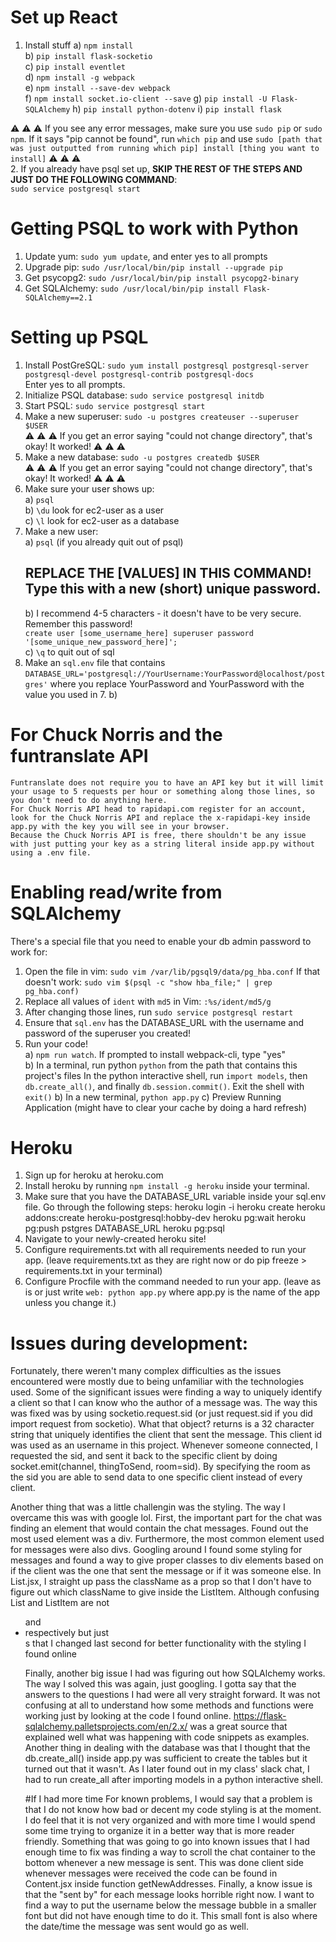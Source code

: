 # Set up React
1. Install stuff
  a) `npm install`    
  b) `pip install flask-socketio`    
  c) `pip install eventlet`    
  d) `npm install -g webpack`    
  e) `npm install --save-dev webpack`    
  f) `npm install socket.io-client --save` 
  g) `pip install -U Flask-SQLAlchemy`
  h) `pip install python-dotenv`
  i) `pip install flask`

:warning: :warning: :warning: If you see any error messages, make sure you use `sudo pip` or `sudo npm`. If it says "pip cannot be found", run `which pip` and use `sudo [path that was just outputted from running which pip] install [thing you want to install]` :warning: :warning: :warning:    
2. If you already have psql set up, **SKIP THE REST OF THE STEPS AND JUST DO THE FOLLOWING COMMAND**:   
`sudo service postgresql start`    
  
# Getting PSQL to work with Python  
  
1. Update yum: `sudo yum update`, and enter yes to all prompts    
2. Upgrade pip: `sudo /usr/local/bin/pip install --upgrade pip`  
3. Get psycopg2: `sudo /usr/local/bin/pip install psycopg2-binary`    
4. Get SQLAlchemy: `sudo /usr/local/bin/pip install Flask-SQLAlchemy==2.1`    
  
# Setting up PSQL  
  
1. Install PostGreSQL: `sudo yum install postgresql postgresql-server postgresql-devel postgresql-contrib postgresql-docs`    
    Enter yes to all prompts.    
2. Initialize PSQL database: `sudo service postgresql initdb`    
3. Start PSQL: `sudo service postgresql start`    
4. Make a new superuser: `sudo -u postgres createuser --superuser $USER`    
    :warning: :warning: :warning: If you get an error saying "could not change directory", that's okay! It worked! :warning: :warning: :warning:    
5. Make a new database: `sudo -u postgres createdb $USER`    
        :warning: :warning: :warning: If you get an error saying "could not change directory", that's okay! It worked! :warning: :warning: :warning:    
6. Make sure your user shows up:    
    a) `psql`    
    b) `\du` look for ec2-user as a user    
    c) `\l` look for ec2-user as a database    
7. Make a new user:    
    a) `psql` (if you already quit out of psql)    
    ## REPLACE THE [VALUES] IN THIS COMMAND! Type this with a new (short) unique password.   
    b) I recommend 4-5 characters - it doesn't have to be very secure. Remember this password!  
        `create user [some_username_here] superuser password '[some_unique_new_password_here]';`    
    c) `\q` to quit out of sql    
8. Make an `sql.env` file that contains `DATABASE_URL='postgresql://YourUsername:YourPassword@localhost/postgres'` where you replace YourPassword and YourPassword with the value you used in 7. b)

  
# For Chuck Norris and the funtranslate API
    Funtranslate does not require you to have an API key but it will limit your usage to 5 requests per hour or something along those lines, so you don't need to do anything here.
    For Chuck Norris API head to rapidapi.com register for an account, look for the Chuck Norris API and replace the x-rapidapi-key inside app.py with the key you will see in your browser.
    Because the Chuck Norris API is free, there shouldn't be any issue with just putting your key as a string literal inside app.py without using a .env file.
  
  
# Enabling read/write from SQLAlchemy  
There's a special file that you need to enable your db admin password to work for:  
1. Open the file in vim: `sudo vim /var/lib/pgsql9/data/pg_hba.conf`
If that doesn't work: `sudo vim $(psql -c "show hba_file;" | grep pg_hba.conf)`  
2. Replace all values of `ident` with `md5` in Vim: `:%s/ident/md5/g`  
3. After changing those lines, run `sudo service postgresql restart`  
4. Ensure that `sql.env` has the DATABASE_URL with the username and password of the superuser you created!  
5. Run your code!    
  a) `npm run watch`. If prompted to install webpack-cli, type "yes"    
  b) In a terminal, run python `python` from the path that contains this project's files
     In the python interactive shell, run `import models`, then `db.create_all()`, and finally `db.session.commit()`. Exit the shell with `exit()`
  b) In a new terminal, `python app.py`
  c) Preview Running Application (might have to clear your cache by doing a hard refresh)    

# Heroku
1. Sign up for heroku at heroku.com 
2. Install heroku by running `npm install -g heroku` inside your terminal.
3. Make sure that you have the DATABASE_URL variable inside your sql.env file. Go through the following steps:
    heroku login -i
    heroku create
    heroku addons:create heroku-postgresql:hobby-dev
    heroku pg:wait
    heroku pg:push pstgres DATABASE_URL
    heroku pg:psql
4. Navigate to your newly-created heroku site!
5. Configure requirements.txt with all requirements needed to run your app. (leave requirements.txt as they are right now or do pip freeze > requirements.txt in your terminal)
6. Configure Procfile with the command needed to run your app. (leave as is or just write `web: python app.py` where app.py is the name of the app unless you change it.)

# Issues during development:
Fortunately, there weren't many complex difficulties as the issues encountered were mostly due to being unfamiliar with the technologies used.
Some of the significant issues were finding a way to uniquely identify a client so that I can know who the author of a message was. The way this was fixed was by using 
socketio.request.sid (or just request.sid if you did import request from socketio). What that object? returns is a 32 character string that uniquely identifies the client that sent the message.
This client id was used as an username in this project. Whenever someone connected, I requested the sid, and sent it back to the specific client by doing 
socket.emit(channel, thingToSend, room=sid). By specifying the room as the sid you are able to send data to one specific client instead of every client.

Another thing that was a little challengin was the styling. The way I overcame this was with google lol. First, the important part for the chat was finding an element that would contain
the chat messages. Found out the most used element was a div. Furthermore, the most common element used for messages were also divs. Googling around I found some styling for messages
and found a way to give proper classes to div elements based on if the client was the one that sent the message or if it was someone else. In List.jsx, I straight up pass the className
as a prop so that I don't have to figure out which className to give inside the ListItem. Although confusing List and ListItem are not <ul> and <li> respectively
but just <div>s that I changed last second for better functionality with the styling I found online

Finally, another big issue I had was figuring out how SQLAlchemy works. The way I solved this was again, just googling. I gotta say that the answers to the questions I had were all very straight forward.
It was not confusing at all to understand how some methods and functions were working just by looking at the code I found online. https://flask-sqlalchemy.palletsprojects.com/en/2.x/ was a great source
that explained well what was happening with code snippets as examples. Another thing in dealing with the database was that I thought that the db.create_all() inside app.py was
sufficient to create the tables but it turned out that it wasn't. As I later found out in my class' slack chat, I had to run create_all after importing models in a python interactive shell.

#If I had more time
For known problems, I would say that a problem is that I do not know how bad or decent my code styling is at the moment. I do feel that it is not very organized and with more time
I would spend some time trying to organize it in a better way that is more reader friendly. Something that was going to go into known issues that I had enough time to fix was finding a way
to scroll the chat container to the bottom whenever a new message is sent. This was done client side whenever messages were received the code can be found in Content.jsx 
inside function getNewAddresses. Finally, a know issue is that the "sent by" for each message looks horrible right now. I want to find a way to put the username below the 
message bubble in a smaller font but did not have enough time to do it. This small font is also where the date/time the message was sent would go as well.